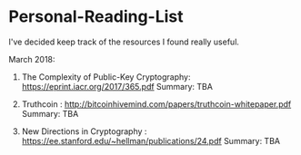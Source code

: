# Personal-Reading-List
I've decided keep track of the resources I found really useful.

March 2018:

1) The Complexity of Public-Key Cryptography: https://eprint.iacr.org/2017/365.pdf
  Summary: TBA 
  
2) Truthcoin : http://bitcoinhivemind.com/papers/truthcoin-whitepaper.pdf
  Summary: TBA
  
3) New Directions in Cryptography : https://ee.stanford.edu/~hellman/publications/24.pdf
  Summary: TBA
